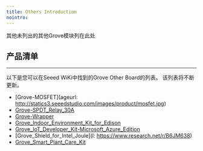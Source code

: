 ```yaml
---
title: Others Introduction
nointro:
---
```


其他未列出的其他Grove模块列在此处

## 产品清单
---

以下是您可以在Seeed WiKi中找到的Grove Other Board的列表。 该列表将不断更新。
* [Grove-MOSFET](ageurl: http://statics3.seeedstudio.com/images/product/mosfet.jpg)
* [Grove-SPDT_Relay_30A](http://seeed.wiki/Grove_SPDT_Relay_30A)
* [Grove-Wrapper](http://seeed.wiki/Grove-Wrapper)
* [Grove_Indoor_Environment_Kit_for_Edison](http://seeed.wiki/Grove_Indoor_Environment_Kit_for_Edison)
* [Grove_IoT_Developer_Kit-Microsoft_Azure_Edition](http://seeed.wiki/Grove_IoT_Developer_Kit-Microsoft_Azure_Edition)
* [Grove_Shield_for_Intel_Joule](l: https://www.research.net/r/B6JM638)
* [Grove_Smart_Plant_Care_Kit](http://seeed.wiki/Grove_Smart_Plant_Care_Kit)